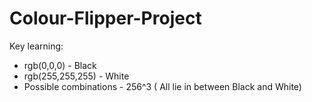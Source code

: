 # Colour-Flipper-Project

Key learning: 

* rgb(0,0,0) - Black <br>
* rgb(255,255,255) - White <br>
* Possible combinations - 256^3 ( All lie in between Black and White) <br>
